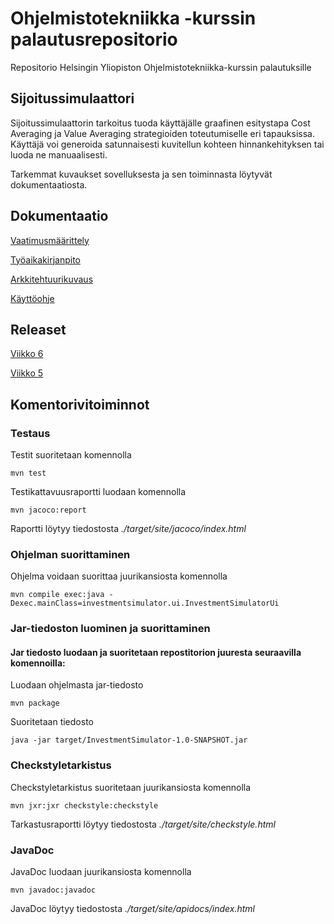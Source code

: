 # Ohjelmistotekniikka -kurssin palautusrepositorio

Repositorio Helsingin Yliopiston Ohjelmistotekniikka-kurssin palautuksille

## Sijoitussimulaattori

Sijoitussimulaattorin tarkoitus tuoda käyttäjälle graafinen esitystapa Cost Averaging ja Value Averaging strategioiden toteutumiselle eri tapauksissa. Käyttäjä voi generoida satunnaisesti kuvitellun kohteen hinnankehityksen tai luoda ne manuaalisesti.

Tarkemmat kuvaukset sovelluksesta ja sen toiminnasta löytyvät dokumentaatiosta.

## Dokumentaatio

[Vaatimusmäärittely](https://github.com/JoakimJoensuu/ot-harjoitustyo/blob/master/dokumentaatio/vaatimusmaarittely.md)

[Työaikakirjanpito](https://github.com/JoakimJoensuu/ot-harjoitustyo/blob/master/dokumentaatio/tyoaikakirjanpito.md)

[Arkkitehtuurikuvaus](https://github.com/JoakimJoensuu/ot-harjoitustyo/blob/master/dokumentaatio/arkkitehtuuri.md)

[Käyttöohje](https://github.com/JoakimJoensuu/ot-harjoitustyo/blob/master/dokumentaatio/kayttoohje.md)

## Releaset 

[Viikko 6](https://github.com/JoakimJoensuu/ot-harjoitustyo/releases/tag/viikko6)

[Viikko 5](https://github.com/JoakimJoensuu/ot-harjoitustyo/releases/tag/viikko5)

## Komentorivitoiminnot

### Testaus

Testit suoritetaan komennolla

```
mvn test
```

Testikattavuusraportti luodaan komennolla

```
mvn jacoco:report
```

Raportti löytyy tiedostosta _./target/site/jacoco/index.html_


### Ohjelman suorittaminen

Ohjelma voidaan suorittaa juurikansiosta komennolla

```
mvn compile exec:java -Dexec.mainClass=investmentsimulator.ui.InvestmentSimulatorUi
```


### Jar-tiedoston luominen ja suorittaminen

#### Jar tiedosto luodaan ja suoritetaan repostitorion juuresta seuraavilla komennoilla:

Luodaan ohjelmasta jar-tiedosto

```
mvn package
```

Suoritetaan tiedosto

```
java -jar target/InvestmentSimulator-1.0-SNAPSHOT.jar
```

### Checkstyletarkistus

Checkstyletarkistus suoritetaan juurikansiosta komennolla
```
mvn jxr:jxr checkstyle:checkstyle
```
Tarkastusraportti löytyy tiedostosta _./target/site/checkstyle.html_

### JavaDoc

JavaDoc luodaan juurikansiosta komennolla

```
mvn javadoc:javadoc
```
JavaDoc löytyy tiedostosta _./target/site/apidocs/index.html_
